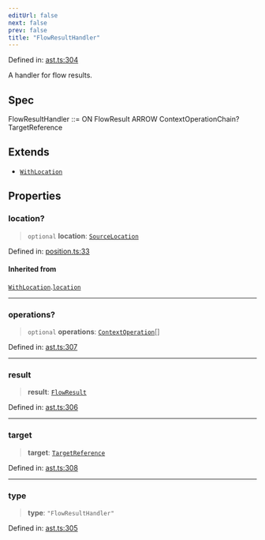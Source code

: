 ```yaml
---
editUrl: false
next: false
prev: false
title: "FlowResultHandler"
---
```


Defined in: [ast.ts:304](https://github.com/rcs-agents/rcs-lang/blob/469fcdfdc8e17c47e6157264f59d88421628e7a2/packages/ast/src/ast.ts#L304)

A handler for flow results.

## Spec

FlowResultHandler ::= ON FlowResult ARROW ContextOperationChain? TargetReference

## Extends

- [`WithLocation`](/api/ast/interfaces/withlocation/)

## Properties

### location?

> `optional` **location**: [`SourceLocation`](/api/ast/interfaces/sourcelocation/)

Defined in: [position.ts:33](https://github.com/rcs-agents/rcs-lang/blob/469fcdfdc8e17c47e6157264f59d88421628e7a2/packages/ast/src/position.ts#L33)

#### Inherited from

[`WithLocation`](/api/ast/interfaces/withlocation/).[`location`](/api/ast/interfaces/withlocation/#location)

***

### operations?

> `optional` **operations**: [`ContextOperation`](/api/ast/type-aliases/contextoperation/)[]

Defined in: [ast.ts:307](https://github.com/rcs-agents/rcs-lang/blob/469fcdfdc8e17c47e6157264f59d88421628e7a2/packages/ast/src/ast.ts#L307)

***

### result

> **result**: [`FlowResult`](/api/ast/type-aliases/flowresult/)

Defined in: [ast.ts:306](https://github.com/rcs-agents/rcs-lang/blob/469fcdfdc8e17c47e6157264f59d88421628e7a2/packages/ast/src/ast.ts#L306)

***

### target

> **target**: [`TargetReference`](/api/ast/type-aliases/targetreference/)

Defined in: [ast.ts:308](https://github.com/rcs-agents/rcs-lang/blob/469fcdfdc8e17c47e6157264f59d88421628e7a2/packages/ast/src/ast.ts#L308)

***

### type

> **type**: `"FlowResultHandler"`

Defined in: [ast.ts:305](https://github.com/rcs-agents/rcs-lang/blob/469fcdfdc8e17c47e6157264f59d88421628e7a2/packages/ast/src/ast.ts#L305)
